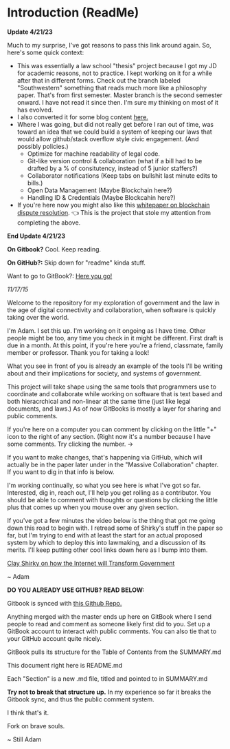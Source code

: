 # Introduction (ReadMe)

**Update 4/21/23**

Much to my surprise, I've got reasons to pass this link around again. So, here's some quick context:

* This was essentially a law school "thesis" project because I got my JD for academic reasons, not to practice. I kept working on it for a while after that in different forms. Check out the branch labeled "Southwestern" something that reads much more like a philosophy paper. That's from first semester. Master branch is the second semester onward. I have not read it since then. I'm sure my thinking on most of it has evolved.
* I also converted it for some blog content [here.](https://medium.com/zengineering-podcast/crowdsourcing-democracy-government-in-a-decentralized-world-part-one-deal-with-it-e4755940a360)
* Where I was going, but did not really get before I ran out of time, was toward an idea that we could build a system of keeping our laws that would allow github/stack overflow style civic engagement. (And possibly policies.)
  * Optimize for machine readability of legal code.
  * Git-like version control & collaboration (what if a bill had to be drafted by a % of consitutency, instead of 5 junior staffers?)
  * Collaborator notifications (Keep tabs on bullshit last minute edits to bills.)
  * Open Data Management (Maybe Blockchain here?)
  * Handling ID & Credentials (Maybe Blockcahin here?)
* If you're here now you might also like this [whitepaper on blockchain dispute resolution](https://drive.google.com/file/d/1318klGEYL4g02VudL-C-BCnvpKujTnbF/view). 👈 This is the project that stole my attention from completing the above.

**End Update 4/21/23**

**On Gitbook?** Cool. Keep reading.

**On GitHub?:** Skip down for "readme" kinda stuff.

Want to go to GitBook?: [Here you go!](https://juris.gitbook.io/crowdsourcing-democracy/)

*11/17/15*

Welcome to the repository for my exploration of government and the law in the age of digital connectivity and collaboration, when software is quickly taking over the world.

I'm Adam. I set this up. I'm working on it ongoing as I have time. Other people might be too, any time you check in it might be different. First draft is due in a month. At this point, if you're here you're a friend, classmate, family member or professor. Thank you for taking a look!

What you see in front of you is already an example of the tools I'll be writing about and their implications for society, and systems of government.

This project will take shape using the same tools that programmers use to coordinate and collaborate while working on software that is text based and both hieracrchical and non-linear at the same time (just like legal documents, and laws.) As of now GitBooks is mostly a layer for sharing and public comments.

If you're here on a computer you can comment by clicking on the little "+" icon to the right of any section. (Right now it's a number because I have some comments. Try clicking the number. ->

If you want to make changes, that's happening via GitHub, which will actually be in the paper later under in the "Massive Collaboration" chapter. If you want to dig in that info is below.

I'm working continually, so what you see here is what I've got so far. Interested, dig in, reach out, I'll help you get rolling as a contributor. You should be able to comment with thoughts or questions by clicking the little plus that comes up when you mouse over any given section.

If you've got a few minutes the video below is the thing that got me going down this road to begin with. I retread some of Shirky's stuff in the paper so far, but I'm trying to end with at least the start for an actual proposed system by which to deploy this into lawmaking, and a discussion of its merits. I'll keep putting other cool links down here as I bump into them.

[Clay Shirky on how the Internet will Transform Government](https://www.ted.com/talks/clay\_shirky\_how\_the\_internet\_will\_one\_day\_transform\_government?language=en)

\~ Adam

**DO YOU ALREADY USE GITHUB? READ BELOW:**

Gitbook is synced with [this Github Repo.](https://github.com/thekerp/Crowdsourcing-Democracy)

Anything merged with the master ends up here on GitBook where I send people to read and comment as someone likely first did to you. Set up a GitBook account to interact with public comments. You can also tie that to your GitHub account quite nicely.

GitBook pulls its structure for the Table of Contents from the SUMMARY.md

This document right here is README.md

Each "Section" is a new .md file, titled and pointed to in SUMMARY.md

**Try not to break that structure up.** In my experience so far it breaks the Gitbook sync, and thus the public comment system.

I think that's it.

Fork on brave souls.

\~ Still Adam
